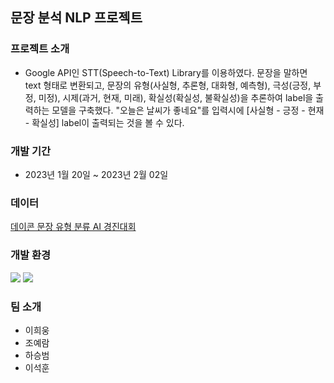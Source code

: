 ## 문장 분석 NLP 프로젝트


### 프로젝트 소개
- Google API인 STT(Speech-to-Text) Library를 이용하였다. 
문장을 말하면 text 형태로 변환되고, 문장의 유형(사실형, 추론형, 대화형, 예측형), 극성(긍정, 부정, 미정), 시제(과거, 현재, 미래), 확실성(확실성, 불확실성)을 추론하여 label을 출력하는 모델을 구축했다. 
"오늘은 날씨가 좋네요"를 입력시에 [사실형 - 긍정 - 현재 - 확실성] label이 출력되는 것을 볼 수 있다. 


### 개발 기간
- 2023년 1월 20일 ~ 2023년 2월 02일


### 데이터

[데이콘 문장 유형 분류 AI 경진대회](https://dacon.io/competitions/official/236037/data)

### 개발 환경
<img src="https://img.shields.io/badge/Python-3776AB?style=for-the-badge&logo=Python&logoColor=white"/> <img src="https://img.shields.io/badge/scikit_learn-F7931E?style=for-the-badge&logo=scikit-learn&logoColor=white"/>
<!-- plastic, flat, flat-square, for-the-badge, social -->

### 팀 소개
- 이희웅
- 조예람
- 하승범
- 이석훈
